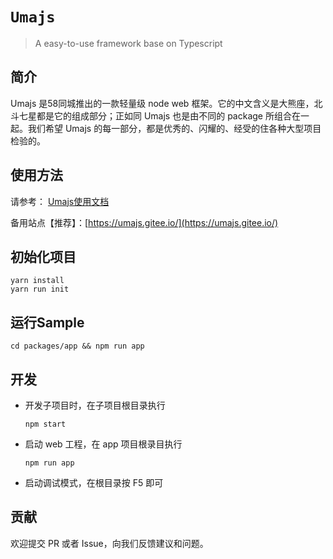 # `Umajs`
> A easy-to-use framework base on Typescript

## 简介

Umajs 是58同城推出的一款轻量级 node web 框架。它的中文含义是大熊座，北斗七星都是它的组成部分；正如同 Umajs 也是由不同的 package 所组合在一起。我们希望 Umajs 的每一部分，都是优秀的、闪耀的、经受的住各种大型项目检验的。

## 使用方法

请参考： [Umajs使用文档](https://umajs.github.io)

备用站点【推荐】：[https://umajs.gitee.io/](https://umajs.gitee.io/)

## 初始化项目

```
yarn install
yarn run init
```

## 运行Sample

```
cd packages/app && npm run app
```

## 开发

- 开发子项目时，在子项目根目录执行
    ```
    npm start
    ```

- 启动 web 工程，在 app 项目根录目执行
    ```
    npm run app
    ```

- 启动调试模式，在根目录按 F5 即可

## 贡献

欢迎提交 PR 或者 Issue，向我们反馈建议和问题。

